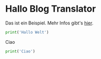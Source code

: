 # Hallo Blog Translator

Das ist ein Beispiel. Mehr Infos gibt's [hier](https://joatom.github.io/ai_curious/markdown/2020/12/26/blog-translator.html).

```python
print('Hallo Welt')
```

Ciao

```python
print('Ciao')
```